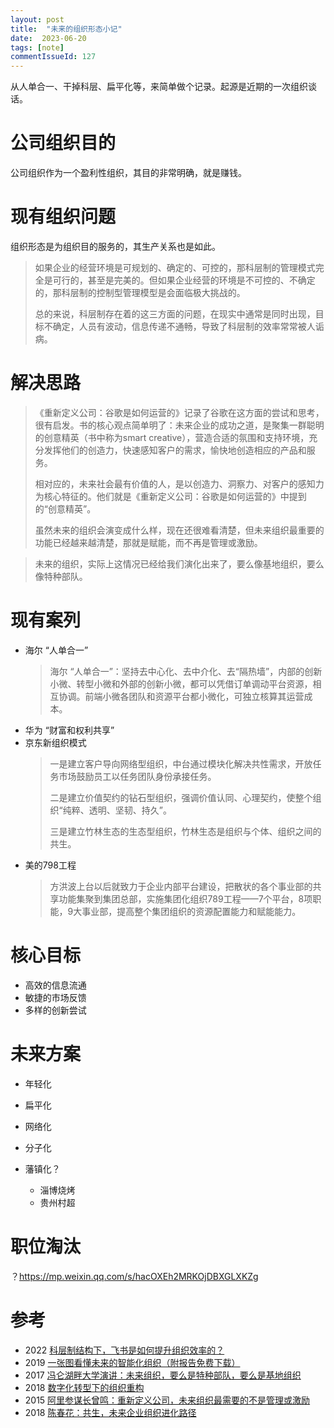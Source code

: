 ```yaml
---
layout: post
title:  "未来的组织形态小记"
date:  2023-06-20
tags: [note]
commentIssueId: 127
---
```


  从人单合一、干掉科层、扁平化等，来简单做个记录。起源是近期的一次组织谈话。

# 公司组织目的

  公司组织作为一个盈利性组织，其目的非常明确，就是赚钱。

# 现有组织问题

  组织形态是为组织目的服务的，其生产关系也是如此。

> 如果企业的经营环境是可规划的、确定的、可控的，那科层制的管理模式完全是可行的，甚至是完美的。但如果企业经营的环境是不可控的、不确定的，那科层制的控制型管理模型是会面临极大挑战的。
>
> 总的来说，科层制存在着的这三方面的问题，在现实中通常是同时出现，目标不确定，人员有波动，信息传递不通畅，导致了科层制的效率常常被人诟病。


# 解决思路

> 《重新定义公司：谷歌是如何运营的》记录了谷歌在这方面的尝试和思考，很有启发。书的核心观点简单明了：未来企业的成功之道，是聚集一群聪明的创意精英（书中称为smart creative），营造合适的氛围和支持环境，充分发挥他们的创造力，快速感知客户的需求，愉快地创造相应的产品和服务。
>
> 相对应的，未来社会最有价值的人，是以创造力、洞察力、对客户的感知力为核心特征的。他们就是《重新定义公司：谷歌是如何运营的》中提到的“创意精英”。
>
> 虽然未来的组织会演变成什么样，现在还很难看清楚，但未来组织最重要的功能已经越来越清楚，那就是赋能，而不再是管理或激励。


> 未来的组织，实际上这情况已经给我们演化出来了，要么像基地组织，要么像特种部队。


# 现有案列

* 海尔 “人单合一”
  > 海尔 “人单合一”：坚持去中心化、去中介化、去“隔热墙”，内部的创新小微、转型小微和外部的创新小微，都可以凭借订单调动平台资源，相互协调。前端小微各团队和资源平台都小微化，可独立核算其运营成本。
* 华为 “财富和权利共享”
* 京东新组织模式
  > 一是建立客户导向网络型组织，中台通过模块化解决共性需求，开放任务市场鼓励员工以任务团队身份承接任务。
  >
  > 二是建立价值契约的钻石型组织，强调价值认同、心理契约，使整个组织“纯粹、透明、坚韧、持久”。
  >
  > 三是建立竹林生态的生态型组织，竹林生态是组织与个体、组织之间的共生。
* 美的798工程
  > 方洪波上台以后就致力于企业内部平台建设，把散状的各个事业部的共享功能集聚到集团总部，实施集团化组织789工程——7个平台，8项职能，9大事业部，提高整个集团组织的资源配置能力和赋能能力。



# 核心目标

* 高效的信息流通
* 敏捷的市场反馈
* 多样的创新尝试


# 未来方案

* 年轻化
* 扁平化
* 网络化
* 分子化


* 藩镇化？
  * 淄博烧烤
  * 贵州村超


# 职位淘汰

？https://mp.weixin.qq.com/s/hacOXEh2MRKOjDBXGLXKZg


# 参考

* 2022 [科层制结构下，飞书是如何提升组织效率的？](https://mp.weixin.qq.com/s/ZUohSb9MtHBLzXf4hcinZA)
* 2019 [一张图看懂未来的智能化组织（附报告免费下载）](https://mp.weixin.qq.com/s/UJvUXIjh-LH-EWLQUE3LWQ)
* 2017 [冯仑湖畔大学演讲：未来组织，要么是特种部队，要么是基地组织](https://mp.weixin.qq.com/s/HEe0N-6Nr_0no70xVyV0OQ)
* 2018 [数字化转型下的组织重构](https://mp.weixin.qq.com/s/HtbsJ0XbdsoLWx5LEeIEoA)
* 2015 [阿里参谋长曾鸣：重新定义公司，未来组织最需要的不是管理或激励](https://mp.weixin.qq.com/s/jma5UTnbxgQA74-05kn__w)
* 2018 [陈春花：共生，未来企业组织进化路径](https://mp.weixin.qq.com/s/AZFQhEdt63pkBlMJcWnt_g)
